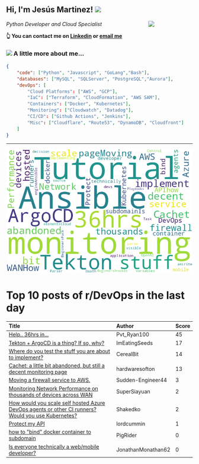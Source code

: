 <!--
**jmartinezl/jmartinezl** is a ✨ _special_ ✨ repository because its `README.md` (this file) appears on your GitHub profile.

Here are some ideas to get you started:

- 🔭 I’m currently working on ...
- 🌱 I’m currently learning ...
- 👯 I’m looking to collaborate on ...
- 🤔 I’m looking for help with ...
- 💬 Ask me about ...
- 📫 How to reach me: ...
- 😄 Pronouns: ...
- ⚡ Fun fact: ...
-->

<h2>Hi, I'm Jesús Martinez! <img src="https://media.giphy.com/media/WUlplcMpOCEmTGBtBW/giphy.gif" width="30"> </h2>
<img align='right' src="https://media.giphy.com/media/NytMLKyiaIh6VH9SPm/giphy.gif" width="120">
<p><em>Python Developer and Cloud Specialist
</em></p>

**👆 You can contact me on [Linkedin](https://www.linkedin.com/in/jes%C3%BAs-martinez-2b7b10104/) or [email me](mailto:jesus.mtz.lorenzo@gmail.com)**

### <img src="https://media.giphy.com/media/VgCDAzcKvsR6OM0uWg/giphy.gif" width="50"> A little more about me...  

```json
{
    "code": ["Python", "Javascript", "GoLang","Bash"],
    "databases": ["MySQL", "SQLServer", "PostgreSQL","Aurora"],
    "devOps": [
        "Cloud Platforms": ["AWS", "GCP"],
        "IaC": ["Terraform", "CloudFormation", "AWS SAM"],
        "Containers": ["Docker", "Kubernetes"],
        "Monitoring": ["Cloudwatch", "Datadog"],
        "CI/CD": ["Github Actions", "Jenkins"],
        "Misc": ["Cloudflare", "Route53", "DynamoDB", "Cloudfront"]
    ]
}
```
---

![Wordcloud](./cloud.png)

# Top 10 posts of r/DevOps in the last day

| Title | Author | Score |
|:---|:---|:---|
| [Help.. 36hrs in...](https://www.reddit.com/r/devops/comments/zi3q3g/help_36hrs_in/) | Pvt_Ryan100 | 45 |
| [Tekton + ArgoCD is a thing? If so, why?](https://www.reddit.com/r/devops/comments/zhs6ks/tekton_argocd_is_a_thing_if_so_why/) | ImEatingSeeds | 17 |
| [Where do you test the stuff you are about to implement?](https://www.reddit.com/r/devops/comments/zhtqi6/where_do_you_test_the_stuff_you_are_about_to/) | CerealBit | 14 |
| [Cachet: a little bit abandoned, but still a decent monitoring page](https://www.reddit.com/r/devops/comments/zibbgh/cachet_a_little_bit_abandoned_but_still_a_decent/) | hardwaresofton | 13 |
| [Moving a firewall service to AWS.](https://www.reddit.com/r/devops/comments/zi76o5/moving_a_firewall_service_to_aws/) | Sudden-Engineer44 | 3 |
| [Monitoring Network Performance on thousands of devices across WAN](https://www.reddit.com/r/devops/comments/zhutr0/monitoring_network_performance_on_thousands_of/) | SuperSiayuan | 2 |
| [How would you scale self hosted Azure DevOps agents or other CI runners? Would you use Kubernetes?](https://www.reddit.com/r/devops/comments/zhymhc/how_would_you_scale_self_hosted_azure_devops/) | Shakedko | 2 |
| [Protect my API](https://www.reddit.com/r/devops/comments/zht4c1/protect_my_api/) | lordcummin | 1 |
| [how to "bind" docker container to subdomain](https://www.reddit.com/r/devops/comments/zhtomo/how_to_bind_docker_container_to_subdomain/) | PigRider | 0 |
| [Is everyone technically a web/mobile developer?](https://www.reddit.com/r/devops/comments/zii2j0/is_everyone_technically_a_webmobile_developer/) | JonathanMonathan62 | 0 |
